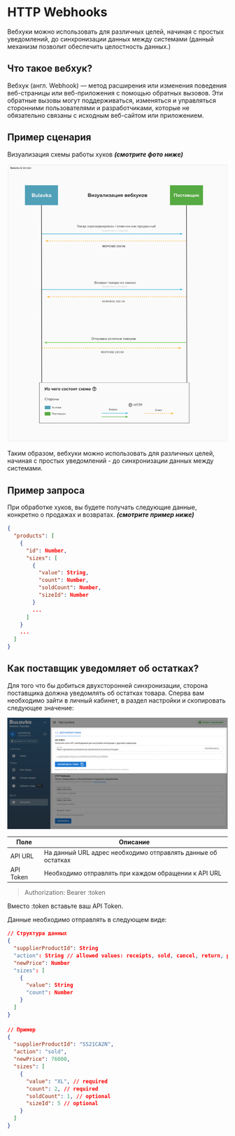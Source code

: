 # HTTP Webhooks

Вебхуки можно использовать для различных целей, начиная с простых уведомлений, 
до синхронизации данных между системами (данный механизм позволит обеспечить целостность данных.)

## Что такое вебхук?

Вебхук (англ. Webhook) — метод расширения или изменения поведения веб-страницы или веб-приложения
с помощью обратных вызовов. Эти обратные вызовы могут поддерживаться, изменяться и
управляться сторонними пользователями и разработчиками, которые не обязательно
связаны с исходным веб-сайтом или приложением.

## Пример сценария

Визуализация схемы работы хуков ***(смотрите фото ниже)***

![An image](./images/webhook_flow.png)

Таким образом, вебхуки можно использовать для различных целей, начиная с простых уведомлений - 
до синхронизации данных между системами.

## Пример запроса

При обработке хуков, вы будете получать следующие данные, конкретно о продажах и возвратах. ***(смотрите пример ниже)***

```json 
{
  "products": [
    {
      "id": Number,
      "sizes": [
        {
          "value": String,
          "count": Number,
          "soldCount": Number,
          "sizeId": Number
        }
        ...
      ]
    }
    ...
  ]
}
```

## Как поставщик уведомляет об остатках?

Для того что бы добиться двухсторонней синхронизации, сторона поставщика должна уведомлять об остатках товара. 
Сперва вам необходимо зайти в личный кабинет, в раздел настройки и скопировать следующее значение:

![Get Token](./images/get_token.jpg)

| Поле      | Описание                                                     |
|-----------|--------------------------------------------------------------|
| API URL   | На данный URL адрес необходимо отправлять данные об остатках |
| API Token | Необходимо отправлять при каждом обращении к API URL         |


> Authorization: Bearer :token

Вместо :token вставьте ваш API Token.

Данные необходимо отправлять в следующем виде:

```json
// Структура данных
{
  "supplierProductId": String
  "action": String // allowed values: receipts, sold, cancel, return, price
  "newPrice": Number
  "sizes": [
    {
      "value": String
      "count": Number
    }
  ]
}

// Пример
{
  "supplierProductId": "SS21CA2N",
  "action": "sold",
  "newPrice": 76000,
  "sizes": [
    {
      "value": "XL", // required
      "count": 2, // required
      "soldCount": 1, // optional
      "sizeId": 5 // optional
    }
  ]
}
```